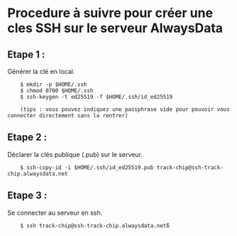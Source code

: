 # Procedure à suivre pour créer une cles SSH sur le serveur AlwaysData

## Etape 1 :

Générer la clé en local.
		
		$ mkdir -p $HOME/.ssh
		$ chmod 0700 $HOME/.ssh
		$ ssh-keygen -t ed25519 -f $HOME/.ssh/id_ed25519
		
		(tips : vous pouvez indiquez une passphrase vide pour pouvoir vous connecter directement sans la rentrer)

## Etape 2 :

Déclarer la clés publique (.pub) sur le serveur.

		$ ssh-copy-id -i $HOME/.ssh/id_ed25519.pub track-chip@ssh-track-chip.alwaysdata.net

## Etape 3 :

Se connecter au serveur en ssh.

		$ ssh track-chip@ssh-track-chip.alwaysdata.netß